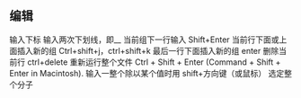 
编辑
------
输入下标	输入两次下划线，即__
当前组下一行输入	Shift+Enter
当前行下面或上面插入新的组	Ctrl+shift+j，ctrl+shift+k
最后一行下面插入新的组	enter
删除当前行	ctrl+delete
重新运行整个文件	Ctrl + Shift + Enter (Command + Shift + Enter in Macintosh).
输入一整个除以某个值时用	shift+方向键（或鼠标）	选定整个分子